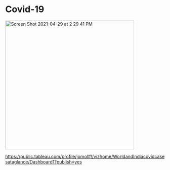 # Covid-19
<img width="407" alt="Screen Shot 2021-04-29 at 2 29 41 PM" src="https://user-images.githubusercontent.com/71113701/116607881-27526880-a8f8-11eb-9a9e-77177ea85953.png">


















https://public.tableau.com/profile/jomol#!/vizhome/WorldandIndiacovidcasesataglance/Dashboard1?publish=yes
